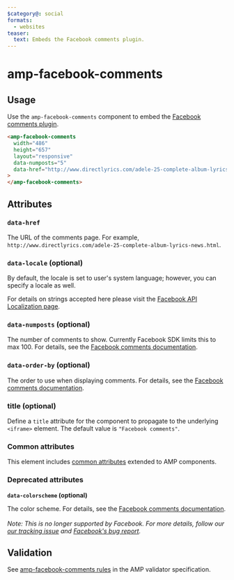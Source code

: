 ```yaml
---
$category@: social
formats:
  - websites
teaser:
  text: Embeds the Facebook comments plugin.
---
```


# amp-facebook-comments

## Usage

Use the `amp-facebook-comments` component to embed the [Facebook comments plugin](https://developers.facebook.com/docs/plugins/comments).

```html
<amp-facebook-comments
  width="486"
  height="657"
  layout="responsive"
  data-numposts="5"
  data-href="http://www.directlyrics.com/adele-25-complete-album-lyrics-news.html"
>
</amp-facebook-comments>
```

## Attributes

### `data-href`

The URL of the comments page. For example,
`http://www.directlyrics.com/adele-25-complete-album-lyrics-news.html`.

### `data-locale` (optional)

By default, the locale is set to user's system language; however, you can
specify a locale as well.

For details on strings accepted here please visit the
[Facebook API Localization page](https://developers.facebook.com/docs/internationalization).

### `data-numposts` (optional)

The number of comments to show. Currently Facebook SDK limits this to max 100.
For details, see the
[Facebook comments documentation](https://developers.facebook.com/docs/plugins/comments).

### `data-order-by` (optional)

The order to use when displaying comments. For details, see the
[Facebook comments documentation](https://developers.facebook.com/docs/plugins/comments).

### title (optional)

Define a `title` attribute for the component to propagate to the underlying `<iframe>` element. The default value is `"Facebook comments"`.

### Common attributes

This element includes [common attributes](https://amp.dev/documentation/guides-and-tutorials/learn/common_attributes)
extended to AMP components.

### Deprecated attributes

**`data-colorscheme` (optional)**

The color scheme. For details, see the <a href="https://developers.facebook.com/docs/plugins/comments">Facebook comments documentation</a>.<br><br><em>Note: This is no longer supported by Facebook. For more details, follow our <a href="https://github.com/ampproject/amphtml/issues/29980">our tracking issue</a> and <a href="https://developers.facebook.com/support/bugs/1759174414250782/">Facebook's bug report</a>.</em>

## Validation

See [amp-facebook-comments rules](validator-amp-facebook-comments.protoascii) in the AMP validator specification.
